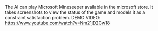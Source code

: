 The AI can play Microsoft Mineseeper available in the microsoft store.
It takes screenshots to view the status of the game and models it as a constraint satisfaction problem.
DEMO VIDEO: https://www.youtube.com/watch?v=Nm21jD2Cw18
